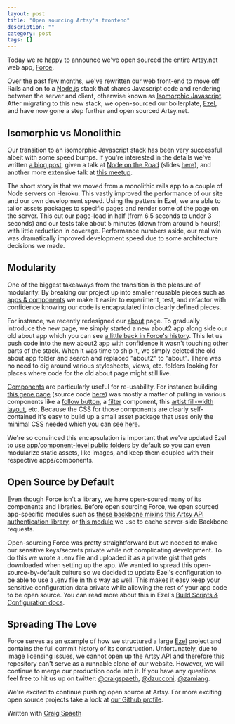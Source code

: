 ```yaml
---
layout: post
title: "Open sourcing Artsy's frontend"
description: ""
category: post
tags: []
---
```


Today we're happy to announce we've open sourced the entire Artsy.net web app, [Force](https://github.com/artsy/force-public).

Over the past few months, we've rewritten our web front-end to move off Rails and on to a [Node.js](http://nodejs.org/) stack that shares Javascript code and rendering between the server and client, otherwise known as [Isomorphic Javascript](http://nerds.airbnb.com/isomorphic-JavaScript-future-web-apps/). After migrating to this new stack, we open-sourced our boilerplate, [Ezel](http://ezeljs.com), and have now gone a step further and open sourced Artsy.net.

<!-- more -->

## Isomorphic vs Monolithic

Our transition to an isomorphic Javascript stack has been very successful albeit with some speed bumps. If you're interested in the details we've written [a blog post](http://artsy.github.io/blog/2013/11/30/rendering-on-the-server-and-client-in-node-dot-js/), given a talk at [Node on the Road](https://www.joyent.com/developers/videos/node-js-on-the-road-nyc-craig-spaeth-brennan-moore) (slides [here](http://www.slideshare.net/craigspaeth/artsy-node-on-the-roady-slides)), and another more extensive talk at [this meetup](http://www.hakkalabs.co/articles/monolithic-to-distributed-how-artsy-transitioned-from-ruby-on-rails-to-node-js-and-isomorphic-javascript#).

The short story is that we moved from a monolithic rails app to a couple of Node servers on Heroku. This vastly improved the performance of our site and our own development speed. Using the patters in Ezel, we are able to tailor assets packages to specific pages and render some of the page on the server. This cut our page-load in half (from 6.5 seconds to under 3 seconds) and our tests take about 5 minutes (down from around 5 hours!) with little reduction in coverage. Performance numbers aside, our real win was dramatically improved development speed due to some architecture decisions we made.

## Modularity

One of the biggest takeaways from the transition is the pleasure of modularity. By breaking our project up into smaller reusable pieces such as [apps & components](https://github.com/artsy/ezel#project-vs-apps-vs-components) we make it easier to experiment, test, and refactor with confidence knowing our code is encapsulated into clearly defined pieces.

For instance, we recently redesigned our [about](https://artsy.net/about) page. To gradually introduce the new page, we simply started a new about2 app along side our old about app which you can see [a little back in Force's history](https://github.com/artsy/force-public/tree/0d5a49da08e94a91b3f23c7cd1005c1e83da7ba5/apps). This let us push code into the new about2 app with confidence it wasn't touching other parts of the stack. When it was time to ship it, we simply deleted the old about app folder and search and replaced "about2" to "about". There was no need to dig around various stylesheets, views, etc. folders looking for places where code for the old about page might still live.

[Components](https://github.com/artsy/ezel#components) are particularly useful for re-usability. For instance building [this gene page](https://artsy.net/gene/abstract-expressionism) (source code [here](https://github.com/artsy/force-public/tree/master/apps/gene)) was mostly a matter of pulling in various components like a [follow button](https://github.com/artsy/force-public/tree/master/components/follow_button), a [filter](https://github.com/artsy/force-public/tree/master/components/filter) component, this [artist fill-width layout](https://github.com/artsy/force-public/tree/master/components/artist_fillwidth_list), etc. Because the CSS for those components are clearly self-contained it's easy to build up a small asset package that uses only the minimal CSS needed which you can see [here](https://github.com/artsy/force-public/blob/master/assets/gene.styl).

We're so convinced this encapsulation is important that we've updated Ezel to [use app/component-level public folders](https://github.com/artsy/ezel/tree/master/src/js-example/apps/commits/public/images) by default so you can even modularize static assets, like images, and keep them coupled with their respective apps/components.

## Open Source by Default

Even though Force isn't a library, we have open-soured many of its components and libraries. Before open sourcing Force, we open sourced app-specific modules such as [these backbone mixins](https://github.com/artsy/artsy-backbone-mixins) [this Artsy API authentication library](https://github.com/artsy/artsy-passport), or [this module](https://github.com/artsy/backbone-cache-sync) we use to cache server-side Backbone requests.

Open-sourcing Force was pretty straightforward but we needed to make our sensitive keys/secrets private while not complicating development. To do this we wrote a .env file and uploaded it as a private gist that gets downloaded when setting up the app. We wanted to spread this open-source-by-default culture so we decided to update Ezel's configuration to be able to use a .env file in this way as well. This makes it easy keep your sensitive configuration data private while allowing the rest of your app code to be open source. You can read more about this in Ezel's [Build Scripts & Configuration docs](https://github.com/artsy/ezel#build-scripts--configuration).

## Spreading The Love

Force serves as an example of how we structured a large [Ezel](http://ezeljs.com) project and contains the full commit history of its construction. Unfortunately, due to image licensing issues, we cannot open up the Artsy API and therefore this repository can't serve as a runnable clone of our website. However, we will continue to merge our production code into it. If you have any questions feel free to hit us up on twitter: [@craigspaeth](https://twitter.com/craigspaeth), [@dzucconi](https://twitter.com/dzucconi), [@zamiang](https://twitter.com/zamiang).

We're excited to continue pushing open source at Artsy. For more exciting open source projects take a look at [our Github profile](https://github.com/artsy).

Written with [Craig Spaeth](https://twitter.com/craigspaeth)
